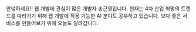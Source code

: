 안녕하세요!! 웹 개발에 관심이 많은 개발자 송근영입니다.
현재는 4차 산업 혁명의 트렌드를 따라가기 위해 웹 개발에 적용 가능한 AI 분야도 공부하고 있습니다.
보다 좋은 서비스를 만들어보기 위해 오늘도 달려갑니다.
